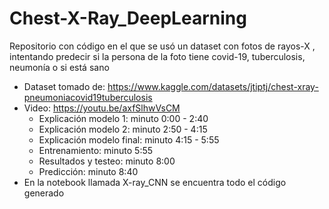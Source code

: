 # Chest-X-Ray_DeepLearning
Repositorio con código en el que se usó un dataset con fotos de rayos-X , intentando predecir si la persona de la foto tiene covid-19, tuberculosis, neumonía o si está sano
- Dataset tomado de: https://www.kaggle.com/datasets/jtiptj/chest-xray-pneumoniacovid19tuberculosis 
- Video: https://youtu.be/axfSlhwVsCM 
  - Explicación modelo 1: minuto 0:00 - 2:40
  - Explicación modelo 2: minuto 2:50 - 4:15
  - Explicación modelo final: minuto 4:15 - 5:55
  - Entrenamiento: minuto 5:55
  - Resultados y testeo: minuto 8:00
  - Predicción: minuto 8:40
- En la notebook llamada X-ray_CNN se encuentra todo el código generado
